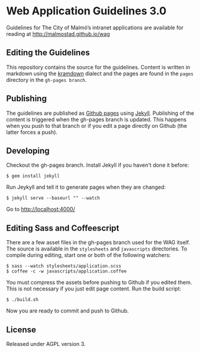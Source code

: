 Web Application Guidelines 3.0
==============================

Guidelines for The City of Malmö’s intranet applications are available for reading at http://malmostad.github.io/wag


## Editing the Guidelines
This repository contains the source for the guidelines. Content is written in markdown using the [kramdown](http://kramdown.rubyforge.org/syntax.html) dialect and the pages are found in the `pages` directory in the `gh-pages branch`.

## Publishing
The guidelines are published as [Github pages](http://pages.github.com/) using [Jekyll](http://jekyllrb.com/). Publishing of the content is triggered when the gh-pages branch is updated. This happens when you push to that branch or if you edit a page directly on Github (the latter forces a push).

## Developing
Checkout the gh-pages branch. Install Jekyll if you haven't done it before:

``` shell
$ gem install jekyll
```

Run Jeykyll and tell it to generate pages when they are changed:

``` shell
$ jekyll serve --baseurl "" --watch
```
Go to [http://localhost:4000/](http://localhost:4000/)


## Editing Sass and Coffeescript
There are a few asset files in the gh-pages branch used for the WAG itself. The source is available in the `stylesheets` and `javascripts` directories. To compile during editing, start one or both of the following watchers:

``` shell
$ sass --watch stylesheets/application.scss
$ coffee -c -w javascripts/application.coffee
```

You must compress the assets before pushing to Github if you edited them. This is not necessary if you just edit page content. Run the build script:
``` shell
$ ./build.sh
```

Now you are ready to commit and push to Github.


## License
Released under AGPL version 3.
